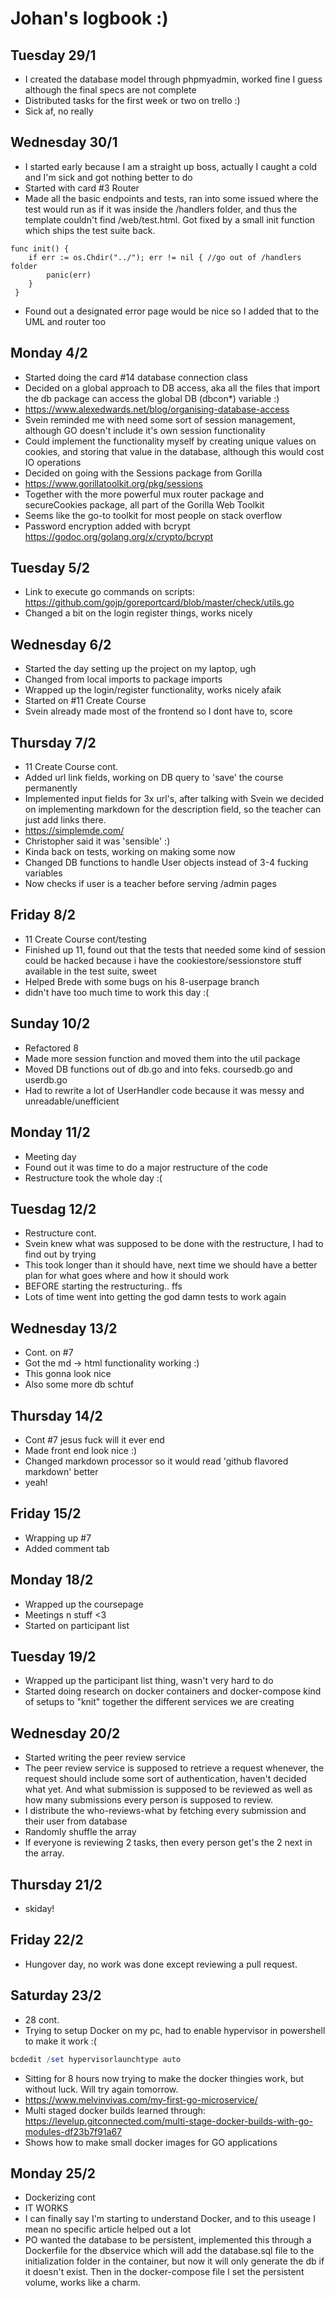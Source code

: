 Johan's logbook :)
==================

Tuesday 29/1
------------
* I created the database model through phpmyadmin, worked fine I guess although the final specs are not complete
* Distributed tasks for the first week or two on trello :)
* Sick af, no really

Wednesday 30/1
------------
* I started early because I am a straight up boss, actually I caught a cold and I'm sick and got 
nothing better to do
* Started with card #3 Router
* Made all the basic endpoints and tests, ran into some issued where the test would run as if it 
was inside the /handlers folder, and thus the template couldn't find /web/test.html. Got fixed by
a small init function which ships the test suite back.
```
func init() {
 	if err := os.Chdir("../"); err != nil { //go out of /handlers folder
 	    panic(err)
 	}
 }
```
* Found out a designated error page would be nice so I added that to the UML and router too

Monday 4/2
------------
* Started doing the card #14 database connection class
* Decided on a global approach to DB access, aka all the files that import the db package can access
the global DB (dbcon*) variable :)
* https://www.alexedwards.net/blog/organising-database-access
* Svein reminded me with need some sort of session management, although GO doesn't include it's own
session functionality
* Could implement the functionality myself by creating unique values on cookies, and storing that
value in the database, although this would cost IO operations
* Decided on going with the Sessions package from Gorilla
* https://www.gorillatoolkit.org/pkg/sessions
* Together with the more powerful mux router package and secureCookies package, all part of the Gorilla
Web Toolkit
* Seems like the go-to toolkit for most people on stack overflow
* Password encryption added with bcrypt https://godoc.org/golang.org/x/crypto/bcrypt

Tuesday 5/2
-----------
* Link to execute go commands on scripts: https://github.com/gojp/goreportcard/blob/master/check/utils.go
* Changed a bit on the login register things, works nicely

Wednesday 6/2
-----------
* Started the day setting up the project on my laptop, ugh
* Changed from local imports to package imports
* Wrapped up the login/register functionality, works nicely afaik
* Started on #11 Create Course
* Svein already made most of the frontend so I dont have to, score

Thursday 7/2
-----------
* 11 Create Course cont.
* Added url link fields, working on DB query to 'save' the course permanently
* Implemented input fields for 3x url's, after talking with Svein we decided
on implementing markdown for the description field, so the teacher
can just add links there.
* https://simplemde.com/
* Christopher said it was 'sensible' :)
* Kinda back on tests, working on making some now
* Changed DB functions to handle User objects instead of 3-4 fucking variables
* Now checks if user is a teacher before serving /admin pages

Friday 8/2
-----------
* 11 Create Course cont/testing
* Finished up 11, found out that the tests that needed some kind of session could be hacked because
i have the cookiestore/sessionstore stuff available in the test suite, sweet
* Helped Brede with some bugs on his 8-userpage branch
* didn't have too much time to work this day :(

Sunday 10/2
-----------
* Refactored 8
* Made more session function and moved them into the util package
* Moved DB functions out of db.go and into feks. coursedb.go and userdb.go
* Had to rewrite a lot of UserHandler code because it was messy and unreadable/unefficient

Monday 11/2
-----------
* Meeting day
* Found out it was time to do a major restructure of the code
* Restructure took the whole day :(

Tuesdag 12/2
-----------
* Restructure cont.
* Svein knew what was supposed to be done with the restructure, I had to find out by trying
* This took longer than it should have, next time we should have a better plan for what goes where and how it should work
* BEFORE starting the restructuring.. ffs
* Lots of time went into getting the god damn tests to work again

Wednesday 13/2
-----------
* Cont. on #7
* Got the md -> html functionality working :)
* This gonna look nice
* Also some more db schtuf

Thursday 14/2
-----------
* Cont #7 jesus fuck will it ever end
* Made front end look nice :)
* Changed markdown processor so it would read 'github flavored markdown' better
* yeah!

Friday 15/2
----------
* Wrapping up #7
* Added comment tab

Monday 18/2
----------
* Wrapped up the coursepage
* Meetings n stuff <3
* Started on participant list

Tuesday 19/2
----------
* Wrapped up the participant list thing, wasn't very hard to do
* Started doing research on docker containers and docker-compose kind of setups to "knit" together the different
services we are creating

Wednesday 20/2
----------
* Started writing the peer review service
* The peer review service is supposed to retrieve a request whenever, the request should include some sort of
authentication, haven't decided what yet. And what submission is supposed to be reviewed as well as how many
submissions every person is supposed to review.
* I distribute the who-reviews-what by fetching every submission and their user from database
* Randomly shuffle the array
* If everyone is reviewing 2 tasks, then every person get's the 2 next in the array.

Thursday 21/2
----------
* skiday!

Friday 22/2
----------
* Hungover day, no work was done except reviewing a pull request.

Saturday 23/2
----------
* 28 cont.
* Trying to setup Docker on my pc, had to enable hypervisor in powershell to make it work :(
```powershell
bcdedit /set hypervisorlaunchtype auto
```
* Sitting for 8 hours now trying to make the docker thingies work, but without luck. Will try again tomorrow.
* https://www.melvinvivas.com/my-first-go-microservice/
* Multi staged docker builds learned through: https://levelup.gitconnected.com/multi-stage-docker-builds-with-go-modules-df23b7f91a67
* Shows how to make small docker images for GO applications

Monday 25/2
----------
* Dockerizing cont
* IT WORKS
* I can finally say I'm starting to understand Docker, and to this useage I mean no specific article helped out a lot
* PO wanted the database to be persistent, implemented this through a Dockerfile for the dbservice which will add the 
database.sql file to the initialization folder in the container, but now it will only generate the db if it doesn't exist.
Then in the docker-compose file I set the persistent volume, works like a charm.
